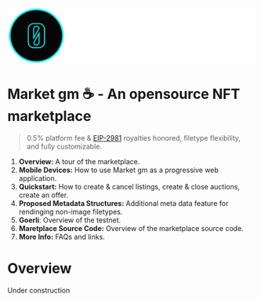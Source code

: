 ![Zero Beings](zerobeings_logo_m.png)

# Market gm ☕️ - An opensource NFT marketplace 

> 0.5% platform fee & [EIP-2981](https://eips.ethereum.org/EIPS/eip-2981) royalties honored, filetype flexibility, and fully customizable.


1. **Overview:** A tour of the marketplace.
2. **Mobile Devices:** How to use Market gm as a progressive web application.
2. **Quickstart:** How to create & cancel listings, create & close auctions, create an offer.
3. **Proposed Metadata Structures:** Additional meta data feature for rendinging non-image filetypes.
4. **Goerli**: Overview of the testnet.
5. **Maretplace Source Code:** Overview of the marketplace source code.
6. **More Info:** FAQs and links.


# Overview

Under construction